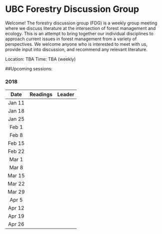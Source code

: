 # UBC Forestry Discussion Group

Welcome! The forestry discussion group (FDG) is a weekly group meeting where we discuss literature at the intersection of forest management and ecology. This is an attempt to bring together our individual disciplines to approach current issues in forest management from a variety of perspectives. We welcome anyone who is interested to meet with us, provide input into discussion, and recommend any relevant literature. 

Location: TBA
Time: TBA (weekly)

##Upcoming sessions:



### 2018

|  Date  | Readings | Leader |
|:------:|:--------:|:------:|
| Jan 11 |          |        |
| Jan 18 |          |        |
| Jan 25 |          |        |
|  Feb 1 |          |        |
|  Feb 8 |          |        |
| Feb 15 |          |        |
| Feb 22 |          |        |
|  Mar 1 |          |        |
|  Mar 8 |          |        |
| Mar 15 |          |        |
| Mar 22 |          |        |
| Mar 29 |          |        |
|  Apr 5 |          |        |
| Apr 12 |          |        |
| Apr 19 |          |        |
| Apr 26 |          |        |